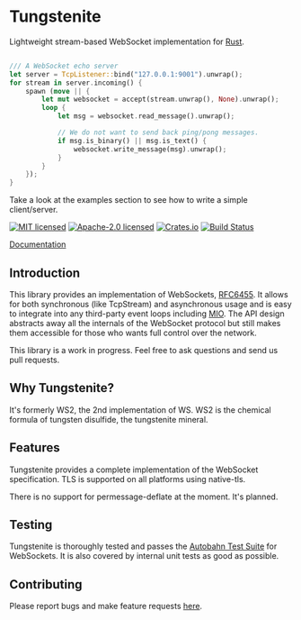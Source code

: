# Tungstenite

Lightweight stream-based WebSocket implementation for [Rust](http://www.rust-lang.org).

```rust

/// A WebSocket echo server
let server = TcpListener::bind("127.0.0.1:9001").unwrap();
for stream in server.incoming() {
    spawn (move || {
        let mut websocket = accept(stream.unwrap(), None).unwrap();
        loop {
            let msg = websocket.read_message().unwrap();

            // We do not want to send back ping/pong messages.
            if msg.is_binary() || msg.is_text() {
                websocket.write_message(msg).unwrap();
            }
        }
    });
}
```

Take a look at the examples section to see how to write a simple client/server.

[![MIT licensed](https://img.shields.io/badge/License-MIT-blue.svg)](./LICENSE-MIT)
[![Apache-2.0 licensed](https://img.shields.io/badge/License-Apache%202.0-blue.svg)](./LICENSE-APACHE)
[![Crates.io](https://img.shields.io/crates/v/tungstenite.svg?maxAge=2592000)](https://crates.io/crates/tungstenite)
[![Build Status](https://travis-ci.org/snapview/tungstenite-rs.svg?branch=master)](https://travis-ci.org/snapview/tungstenite-rs)

[Documentation](https://docs.rs/tungstenite)

Introduction
------------
This library provides an implementation of WebSockets,
[RFC6455](https://tools.ietf.org/html/rfc6455). It allows for both synchronous (like TcpStream)
and asynchronous usage and is easy to integrate into any third-party event loops including
[MIO](https://github.com/carllerche/mio). The API design abstracts away all the internals of the
WebSocket protocol but still makes them accessible for those who wants full control over the
network.

This library is a work in progress. Feel free to ask questions and send us pull requests.

Why Tungstenite?
----------------

It's formerly WS2, the 2nd implementation of WS. WS2 is the chemical formula of
tungsten disulfide, the tungstenite mineral.

Features
--------

Tungstenite provides a complete implementation of the WebSocket specification.
TLS is supported on all platforms using native-tls.

There is no support for permessage-deflate at the moment. It's planned.

Testing
-------

Tungstenite is thoroughly tested and passes the [Autobahn Test Suite](http://autobahn.ws/testsuite/) for
WebSockets. It is also covered by internal unit tests as good as possible.

Contributing
------------

Please report bugs and make feature requests [here](https://github.com/snapview/tungstenite-rs/issues).
